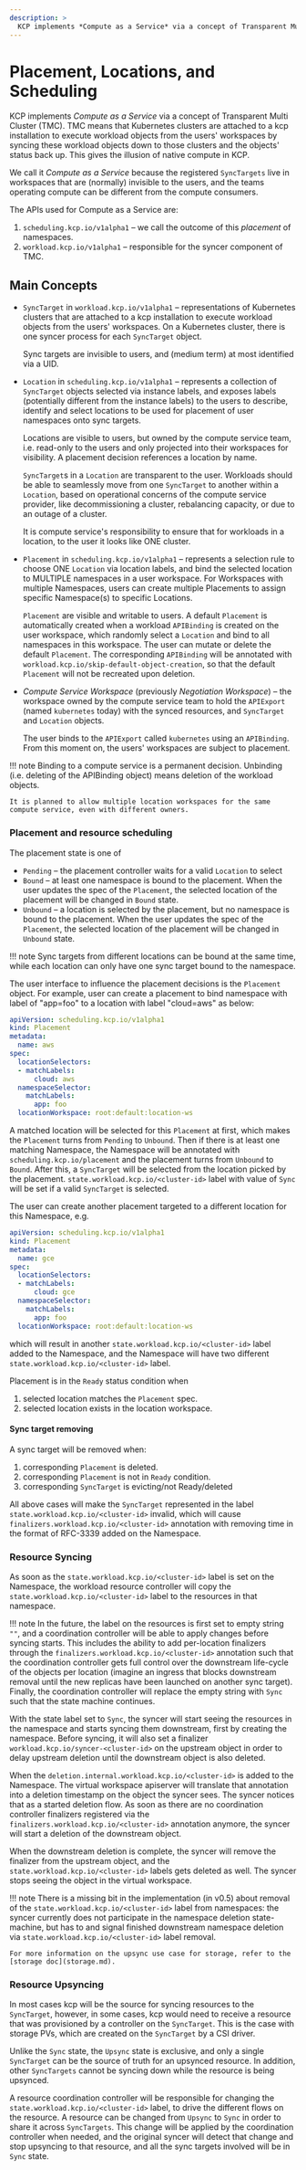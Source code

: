 ```yaml
---
description: >
  KCP implements *Compute as a Service* via a concept of Transparent Multi Cluster (TMC).
---
```


# Placement, Locations, and Scheduling

KCP implements *Compute as a Service* via a concept of Transparent Multi Cluster (TMC). TMC means that
Kubernetes clusters are attached to a kcp installation to execute workload objects from the users'
workspaces by syncing these workload objects down to those clusters and the objects' status
back up. This gives the illusion of native compute in KCP.

We call it *Compute as a Service* because the registered `SyncTargets` live in workspaces that
are (normally) invisible to the users, and the teams operating compute can be different from
the compute consumers.

The APIs used for Compute as a Service are:

1. `scheduling.kcp.io/v1alpha1` – we call the outcome of this *placement* of namespaces.
2. `workload.kcp.io/v1alpha1` – responsible for the syncer component of TMC.

## Main Concepts

- `SyncTarget` in `workload.kcp.io/v1alpha1` – representations of Kubernetes clusters that are attached to a kcp installation to
  execute workload objects from the users' workspaces. On a Kubernetes cluster, there is one syncer
  process for each `SyncTarget` object.

  Sync targets are invisible to users, and (medium term) at most identified via a UID.

- `Location` in `scheduling.kcp.io/v1alpha1` – represents a collection of `SyncTarget` objects selected via instance labels, and
  exposes labels (potentially different from the instance labels) to the users to describe, identify and select locations to be used
  for placement of user namespaces onto sync targets.

  Locations are visible to users, but owned by the compute service team, i.e. read-only to the users and only projected
  into their workspaces for visibility. A placement decision references a location by name.

  `SyncTarget`s in a `Location` are transparent to the user. Workloads should be able to seamlessly move from one `SyncTarget` to another
  within a `Location`, based on operational concerns of the compute service provider, like decommissioning a cluster, rebalancing
  capacity, or due to an outage of a cluster.

  It is compute service's responsibility to ensure that for workloads in a location, to the user it looks like ONE cluster.

- `Placement` in `scheduling.kcp.io/v1alpha1` – represents a selection rule to choose ONE `Location` via location labels, and bind
  the selected location to MULTIPLE namespaces in a user workspace. For Workspaces with multiple Namespaces, users can create multiple
  Placements to assign specific Namespace(s) to specific Locations.

  `Placement` are visible and writable to users. A default `Placement` is automatically created when a workload `APIBinding` is
  created on the user workspace, which randomly select a `Location` and bind to all namespaces in this workspace. The user can mutate
  or delete the default `Placement`. The corresponding `APIBinding` will be annotated with `workload.kcp.io/skip-default-object-creation`,
  so that the default `Placement` will not be recreated upon deletion.

- *Compute Service Workspace* (previously *Negotiation Workspace*) – the workspace owned by the compute service team to hold
  the `APIExport` (named `kubernetes` today) with the synced resources, and `SyncTarget` and `Location` objects.

  The user binds to the `APIExport` called `kubernetes` using an `APIBinding`. From this moment on, the users' workspaces
  are subject to placement.

!!! note
    Binding to a compute service is a permanent decision. Unbinding (i.e. deleting of the APIBinding object) means deletion of the
    workload objects.
    
    It is planned to allow multiple location workspaces for the same compute service, even with different owners.

### Placement and resource scheduling

The placement state is one of

- `Pending` – the placement controller waits for a valid `Location` to select
- `Bound` – at least one namespace is bound to the placement. When the user updates the spec of the `Placement`, the selected location of
  the placement will be changed in `Bound` state.
- `Unbound` – a location is selected by the placement, but no namespace is bound to the placement. When the user updates the spec of the `Placement`, the
  selected location of the placement will be changed in `Unbound` state.

!!! note
    Sync targets from different locations can be bound at the same time, while each location can only have one sync target bound to the
    namespace.

The user interface to influence the placement decisions is the `Placement` object. For example, user can create a placement to bind namespace with
label of "app=foo" to a location with label "cloud=aws" as below:

```yaml
apiVersion: scheduling.kcp.io/v1alpha1
kind: Placement
metadata:
  name: aws
spec:
  locationSelectors:
  - matchLabels:
      cloud: aws
  namespaceSelector:
    matchLabels:
      app: foo
  locationWorkspace: root:default:location-ws
```

A matched location will be selected for this `Placement` at first, which makes the `Placement` turns from `Pending` to `Unbound`. Then if there is at
least one matching Namespace, the Namespace will be annotated with `scheduling.kcp.io/placement` and the placement turns from `Unbound` to `Bound`.
After this, a `SyncTarget` will be selected from the location picked by the placement.  `state.workload.kcp.io/<cluster-id>` label with value of `Sync` will be set if a valid `SyncTarget` is selected.

The user can create another placement targeted to a different location for this Namespace, e.g.

```yaml
apiVersion: scheduling.kcp.io/v1alpha1
kind: Placement
metadata:
  name: gce
spec:
  locationSelectors:
  - matchLabels:
      cloud: gce
  namespaceSelector:
    matchLabels:
      app: foo
  locationWorkspace: root:default:location-ws
```

which will result in another `state.workload.kcp.io/<cluster-id>` label added to the Namespace, and the Namespace will have two different
`state.workload.kcp.io/<cluster-id>` label.

Placement is in the `Ready` status condition when

1. selected location matches the `Placement` spec.
2. selected location exists in the location workspace.

#### Sync target removing

A sync target will be removed when:

1. corresponding `Placement` is deleted.
2. corresponding `Placement` is not in `Ready` condition.
3. corresponding `SyncTarget` is evicting/not Ready/deleted

All above cases will make the `SyncTarget` represented in the label `state.workload.kcp.io/<cluster-id>` invalid, which will cause
`finalizers.workload.kcp.io/<cluster-id>` annotation with removing time in the format of RFC-3339 added on the Namespace.

### Resource Syncing

As soon as the `state.workload.kcp.io/<cluster-id>` label is set on the Namespace, the workload resource controller will
copy the `state.workload.kcp.io/<cluster-id>` label to the resources in that namespace.

!!! note
    In the future, the label on the resources is first set to empty string `""`, and a coordination controller will be
    able to apply changes before syncing starts. This includes the ability to add per-location finalizers through the
    `finalizers.workload.kcp.io/<cluster-id>` annotation such that the coordination controller gets full control over
    the downstream life-cycle of the objects per location (imagine an ingress that blocks downstream removal until the new replicas
    have been launched on another sync target). Finally, the coordination controller will replace the empty string with `Sync`
    such that the state machine continues.

With the state label set to `Sync`, the syncer will start seeing the resources in the namespace
and starts syncing them downstream, first by creating the namespace. Before syncing, it will also set
a finalizer `workload.kcp.io/syncer-<cluster-id>` on the upstream object in order to delay upstream deletion until
the downstream object is also deleted.

When the `deletion.internal.workload.kcp.io/<cluster-id>` is added to the Namespace. The virtual workspace apiserver
will translate that annotation into a deletion timestamp on the object the syncer sees. The syncer
notices that as a started deletion flow. As soon as there are no coordination controller finalizers registered via the
`finalizers.workload.kcp.io/<cluster-id>` annotation anymore, the syncer will start a deletion of the downstream object.

When the downstream deletion is complete, the syncer will remove the finalizer from the upstream object, and the
`state.workload.kcp.io/<cluster-id>` labels gets deleted as well. The syncer stops seeing the object in the virtual
workspace.

!!! note
    There is a missing bit in the implementation (in v0.5) about removal of the `state.workload.kcp.io/<cluster-id>`
    label from namespaces: the syncer currently does not participate in the namespace deletion state-machine, but has to and signal finished
    downstream namespace deletion via `state.workload.kcp.io/<cluster-id>` label removal.
    
    For more information on the upsync use case for storage, refer to the [storage doc](storage.md).

### Resource Upsyncing

In most cases kcp will be the source for syncing resources to the `SyncTarget`, however, in some cases,
kcp would need to receive a resource that was provisioned by a controller on the `SyncTarget`.
This is the case with storage PVs, which are created on the `SyncTarget` by a CSI driver.

Unlike the `Sync` state, the `Upsync` state is exclusive, and only a single `SyncTarget` can be the source of truth for an upsynced resource.
In addition, other `SyncTargets` cannot be syncing down while the resource is being upsynced.

A resource coordination controller will be responsible for changing the `state.workload.kcp.io/<cluster-id>` label,
to drive the different flows on the resource. A resource can be changed from `Upsync` to `Sync` in order to share it across `SyncTargets`.
This change will be applied by the coordination controller when needed, and the original syncer will detect that change and stop upsyncing to that resource,
and all the sync targets involved will be in `Sync` state.
